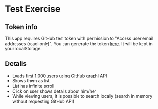 # Test Exercise

## Token info
This app requires GitHub test token with permission to "Access user email addresses (read-only)".
You can generate the token [here](https://github.com/settings/tokens/new). It will be kept in your localStorage.

## Details

- Loads first 1.000 users using GitHub graphl API
- Shows them as list
- List has infinite scroll
- Click on user shows details about him/her
- While viewing users, it is possible to search locally (search in memory without requesting GitHub API)

